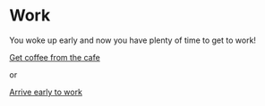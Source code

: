 # Work

You woke up early and now you have plenty of time to get to work!

[Get coffee from the cafe](hospital.md)

or

[Arrive early to work](promotion.md)
